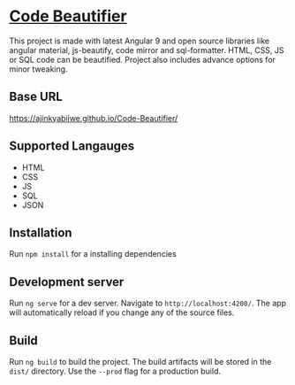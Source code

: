# [Code Beautifier](https://ajinkyabijwe.github.io/Code-Beautifier/ "Code Beautifier")

This project is made with latest Angular 9 and open source libraries like angular material,  js-beautify, code mirror and sql-formatter. HTML, CSS, JS or SQL code can be beautified. Project also includes advance options for minor tweaking.

## Base URL

https://ajinkyabijwe.github.io/Code-Beautifier/

## Supported Langauges

- HTML
- CSS
- JS
- SQL
- JSON

## Installation

Run `npm install` for a installing dependencies

## Development server

Run `ng serve` for a dev server. Navigate to `http://localhost:4200/`. The app will automatically reload if you change any of the source files.

## Build

Run `ng build` to build the project. The build artifacts will be stored in the `dist/` directory. Use the `--prod` flag for a production build.
